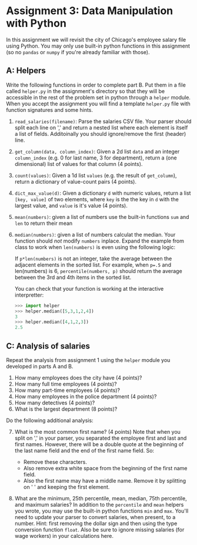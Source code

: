 # Assignment 3: Data Manipulation with Python
In this assignment we will revisit the city of Chicago's employee salary file using Python. You may only use built-in python functions in this assignment (so no `pandas` or `numpy` if you're already familiar with those).

## A: Helpers
Write the following functions in order to complete part B. Put them in a file called `helper.py` in the assignment's directory so that they will be accessible in the rest of the problem set in python through a `helper` module. When you accept the assignment you will find a template `helper.py` file with function signatures and some hints.

 1. `read_salaries(filename)`: Parse the salaries CSV file. Your parser should split each line on ',' and return a nested list where each element is itself a list of fields. Additoinally you should ignore/remove the first (header) line.
 2. `get_column(data, column_index)`: Given a 2d list `data` and an integer `column_index` (e.g. 0 for last name, 3 for department), return a (one dimensional) list of values for that column (4 points).
 3. `count(values)`: Given a 1d list `values` (e.g. the result of `get_column`), return a dictionary of value-count pairs (4 points).
 4. `dict_max_value(d)`: Given a dictionary `d` with numeric values, return a list `[key, value]` of two elements, where `key` is the the key in `d` with the largest value, and `value` is it's value (4 points).
 5. `mean(numbers)`: given a list of numbers use the built-in functions `sum` and `len` to return their mean
 6. `median(numbers)`: given a list of numbers calculat the median. Your function should *not* modify `numbers` inplace. Expand the example from class to work when `len(numbers)` is even using the following logic:
 
    If `p*len(numbers)` is not an integer, take the average between the adjacent elements in the sorted list. For example, when `p=.5` and len(numbers) is 6, `percentile(numbers, p)` should return the average between the 3rd and 4th items in the sorted list.
    
    You can check that your function is working at the interactive interpretter:
    
    ```python
    >>> import helper
    >>> helper.median([5,3,1,2,4])
    3
    >>> helper.median([4,1,2,3])
    2.5
    ```
    
    

## C: Analysis of salaries
Repeat the analysis from assignment 1 using the `helper` module you developed in parts A and B.

1. How many employees does the city have (4 points)?
2. How many full time employees (4 points)?
3. How many part-time employees (4 points)?
4. How many employees in the police department (4 points)?
5. How many detectives (4 points)?
6. What is the largest department (8 points)?

Do the following additional analysis:

7. What is the most common first name? (4 points)
Note that when you split on ',' in your parser, you separated the employee first and last and first names. However, there will be a double quote at the beginning of the last name field and the end of the first name field. So:
    - Remove these characters.
    - Also remove extra white space from the beginning of the first name field.
    - Also the first name may have a middle name. Remove it by splitting on ' ' and keeping the first element.

8. What are the minimum, 25th percentile, mean, median, 75th percentile, and maximum salaries? In addition to the `percentile` and `mean` helpers you wrote, you may use the built-in python functions `min` and `max`. You'll need to update your parser to convert salaries, when present, to a number. Hint: first removing the dollar sign and then using the type conversion function `float`. Also be sure to ignore missing salaries (for wage workers) in your calculations here.
